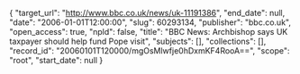 {
  "target_url": "http://www.bbc.co.uk/news/uk-11191386", 
  "end_date": null, 
  "date": "2006-01-01T12:00:00", 
  "slug": 60293134, 
  "publisher": "bbc.co.uk", 
  "open_access": true, 
  "npld": false, 
  "title": "BBC News: Archbishop says UK taxpayer should help fund Pope visit", 
  "subjects": [], 
  "collections": [], 
  "record_id": "20060101T120000/mgOsMlwfje0hDxmKF4RooA==", 
  "scope": "root", 
  "start_date": null
}

